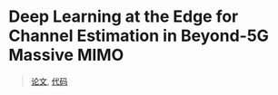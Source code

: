 # Deep Learning at the Edge for Channel Estimation in Beyond-5G Massive MIMO

> [论文](https://ieeexplore.ieee.org/document/9430899), [代码](https://github.com/mauro-belgiovine/DL-channel-estimation-MaMIMO)

